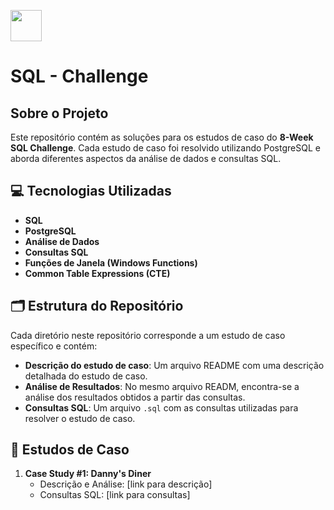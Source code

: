 <img src="https://static-00.iconduck.com/assets.00/sql-database-generic-icon-1521x2048-d0vdpxpg.png" width=50px>  <h1>SQL - Challenge</h1>
## Sobre o Projeto

Este repositório contém as soluções para os estudos de caso do **8-Week SQL Challenge**. Cada estudo de caso foi resolvido utilizando PostgreSQL e aborda diferentes aspectos da análise de dados e consultas SQL.

<h2> 💻 Tecnologias Utilizadas</h2>

- **SQL**
- **PostgreSQL**
- **Análise de Dados**
- **Consultas SQL**
- **Funções de Janela (Windows Functions)**
- **Common Table Expressions (CTE)**

<h2> 🗂 Estrutura do Repositório</h2>

Cada diretório neste repositório corresponde a um estudo de caso específico e contém:

- **Descrição do estudo de caso**: Um arquivo README com uma descrição detalhada do estudo de caso.
- **Análise de Resultados**: No mesmo arquivo READM, encontra-se a análise dos resultados obtidos a partir das consultas.
- **Consultas SQL**: Um arquivo `.sql` com as consultas utilizadas para resolver o estudo de caso.

<h2>📒 Estudos de Caso</h2>

1. **Case Study #1: Danny's Diner**
   - Descrição e Análise: [link para descrição]
   - Consultas SQL: [link para consultas]
